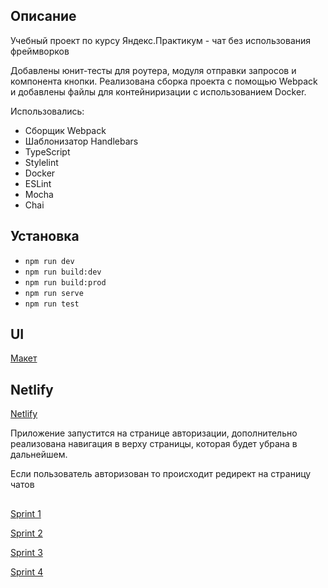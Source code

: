 ## Описание

Учебный проект по курсу Яндекс.Практикум - чат без использования фреймворков

Добавлены юнит-тесты для роутера, модуля отправки запросов и компонента кнопки.
Реализована сборка проекта с помощью Webpack и добавлены файлы для контейниризации с использованием Docker.

Использовались:
- Сборщик Webpack
- Шаблонизатор Handlebars
- TypeScript
- Stylelint
- Docker
- ESLint
- Mocha
- Chai

## Установка

- `npm run dev`
- `npm run build:dev`
- `npm run build:prod`
- `npm run serve`
- `npm run test`

## UI
[Макет](https://www.figma.com/file/yADVuj8HwHwK5jsdOhMwFK/messenger.yandex.praktikum?node-id=0%3A1&t=EUFbIzlvOysRbPEG-0)

## Netlify
[Netlify](https://bucolic-custard-91416d.netlify.app/)

Приложение запустится на странице авторизации, дополнительно реализована навигация в верху страницы, которая будет убрана в дальнейшем.

Если пользователь авторизован то происходит редирект на страницу чатов

##

[Sprint 1](https://github.com/alheym/middle.messenger.praktikum.yandex/pull/2)

[Sprint 2](https://github.com/alheym/middle.messenger.praktikum.yandex/pull/5)

[Sprint 3](https://github.com/alheym/middle.messenger.praktikum.yandex/pull/6)

[Sprint 4](https://github.com/alheym/middle.messenger.praktikum.yandex/pull/7)


